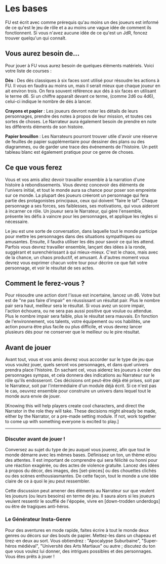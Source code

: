# Les bases

FU est écrit avec comme prérequis qu'au moins un des joueurs est informé de ce qu'est le jeu de rôle et a au moins une vague idée de comment ils fonctionnent. Si vous n'avez aucune idée de ce qu'est un JdR, foncez trouver quelqu'un qui connaît.

## Vous aurez besoin de...

Pour jouer à FU vous aurez besoin de quelques éléments matériels. Voici votre liste de courses :

**Dés** : Des dés classiques à six faces sont utilisé pour résoudre les actions à FU. Il vous en faudra au moins un, mais il serait mieux que chaque joueur en ait environ trois. On fera souvent référence aux dés à six faces en utilisant le terme d6. Si un chiffre apparaît devant ce terme, (comme 2d6 ou 4d6), celui-ci indique le nombre de dés à lancer.

**Crayons et papier** : Les joueurs devront noter les détails de leurs personnages, prendre des notes à propos de leur mission, et toutes ces sortes de choses. Le Narrateur aura également besoin de prendre en note les différents éléments de son histoire.

**Papier brouillon** : Les Narrateurs pourront trouver utile d'avoir une réserve de feuilles de papier supplémentaire pour dessiner des plans ou des diagrammes, ou de garder une trace des événements de l'histoire. Un petit tableau blanc est également pratique pour ce genre de choses.

## Ce que vous ferez

Vous et vos amis allez devoir travailler ensemble à la narration d'une histoire à rebondissements. Vous devrez concevoir des éléments de l'univers initial, et tout le monde aura sa chance pour poser son empreinte sur ce monde. La plupart des joueurs créeront un personnage qui fera partie des protagonistes principaux, ceux qui doivent "faire le taf". Chaque personnage a ses forces, ses faiblesses, ses motivations, qui vous aideront à incarner ce rôle. Un joueur sera le Narrateur, qui gère l'ensemble, présente les défis à vaincre pour les personnages, et applique les règles si nécessaire.

Le jeu est une sorte de conversation, dans laquelle tout le monde participe pour mettre les personnages dans des situations sympathiques ou amusantes. Ensuite, il faudra utiliser les dés pour savoir ce qui les attend. Parfois vous devrez travailler ensemble, lançant des idées à la ronde, suggérant et surenchérissant à qui mieux-mieux. C'est le chaos, mais avec de la chance, un chaos productif, et amusant. À d'autres moment vous devrez vous exprimer chacun votre tour pour décrire ce que fait votre personnage, et voir le résultat de ses actes.

## Comment le ferez-vous ?

Pour résoudre une action dont l'issue est incertaine, lancez un d6. Votre but est de "ne pas faire d'impair" en réussissant un résultat pair. Plus le nombre pair sera haut, meilleur sera le résultat. Si vous avez un score impair, l'action échouera, ou ne sera pas aussi positive que voulue ou attendue. Plus le nombre impair sera faible, plus le résultat sera mauvais. En fonction de l'environnement, vos talents, votre équipement ou vos habilités, une action pourra être plus facile ou plus difficile, et vous devrez lancer plusieurs dés pour ne conserver que le meilleur ou le pire résultat.

## Avant de jouer

Avant tout, vous et vos amis devrez vous accorder sur le type de jeu que vous voulez jouer, quels seront vos personnages, et dans quel univers prendra place l'histoire. En sachant cel, vous aiderez les joueurs à créer des personnages sympas, et cela donnera des indications au Narrateur sur le rôle qu'ils endosseront. Ces décisions ont peut-être déjà été prises, soit par le Narrateur, soit par l'intermédiaire d'un module déjà écrit. Si ce n'est pas le cas, oeuvrez ensemble pour construire un univers dans lequel tout le monde aura envie de jouer.

[Knowing this will help players create cool characters, and direct the
Narrator in the role they will take. These decisions might already be made,
either by the Narrator, or a pre-made setting module. If not, work together to
come up with something everyone is excited to play.]

-----

### Discuter avant de jouer !

Conversez au sujet du type de jeu auquel vous jouerez, afin que tout le monde démarre avec les mêmes bases. Définissez un ton, un thème et/ou des attentes. Il est important de comprendre qui sera félicité ou honni pour une réaction exagérée, ou des actes de violence gratuite. Lancez des idées à propos du décor, des images, des [set-pieces] ou des chouettes clichés ou des scènes enthousiasmantes. De cette façon, tout le monde a une idée claire de ce à quoi le jeu peut ressembler.

Cette discussion peut amener des éléments au Narrateur sur que veulent les joueurs (ou leurs besoins) en terme de jeu. Il saura alors si les joueurs veulent ressentir le soufflé de l'épopée, vivre en [down-trodden underdogs] ou être de tragiques anti-héros.

### Le Générateur Insta-Genre

Pour des aventures en mode rapide, faites écrire à tout le monde deux genres ou décors sur des bouts de papier. Mettez-les dans un chapeau et tirez-en deux au sort. Vous obtiendrez : "Apocalypse Suburbaine", "Super-héros médiéval", "Université des Arts Martiaux" ou autre ; discutez du ton que vous voulez lui donner, des intrigues possibles et des personnages. Vous êtes prêts à jouer !
